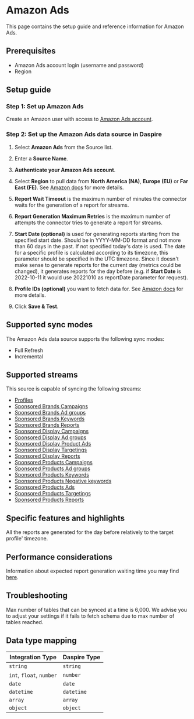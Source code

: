 # Amazon Ads

This page contains the setup guide and reference information for Amazon Ads.

## Prerequisites

* Amazon Ads account login (username and password)
* Region

## Setup guide

### Step 1: Set up Amazon Ads

Create an Amazon user with access to [Amazon Ads account](https://advertising.amazon.com/).

### Step 2: Set up the Amazon Ads data source in Daspire

1. Select **Amazon Ads** from the Source list.

2. Enter a **Source Name**.

3. **Authenticate your Amazon Ads account**.

4. Select **Region** to pull data from **North America (NA)**, **Europe (EU)** or **Far East (FE)**. See [Amazon docs](https://advertising.amazon.com/API/docs/en-us/info/api-overview#api-endpoints) for more details.

5. **Report Wait Timeout** is the maximum number of minutes the connector waits for the generation of a report for streams.

6. **Report Generation Maximum Retries** is the maximum number of attempts the connector tries to generate a report for streams.

7. **Start Date (optional)** is used for generating reports starting from the specified start date. Should be in YYYY-MM-DD format and not more than 60 days in the past. If not specified today's date is used. The date for a specific profile is calculated according to its timezone, this parameter should be specified in the UTC timezone. Since it doesn't make sense to generate reports for the current day (metrics could be changed), it generates reports for the day before (e.g. if **Start Date** is 2022-10-11 it would use 20221010 as reportDate parameter for request).

8. **Profile IDs (optional)** you want to fetch data for. See [Amazon docs](https://advertising.amazon.com/API/docs/en-us/concepts/authorization/profiles) for more details.

9. Click **Save & Test**.

## Supported sync modes

The Amazon Ads data source supports the following sync modes:

* Full Refresh
* Incremental

## Supported streams

This source is capable of syncing the following streams:

* [Profiles](https://advertising.amazon.com/API/docs/en-us/reference/2/profiles#/Profiles)
* [Sponsored Brands Campaigns](https://advertising.amazon.com/API/docs/en-us/sponsored-brands/3-0/openapi#/Campaigns)
* [Sponsored Brands Ad groups](https://advertising.amazon.com/API/docs/en-us/sponsored-brands/3-0/openapi#/Ad%20groups)
* [Sponsored Brands Keywords](https://advertising.amazon.com/API/docs/en-us/sponsored-brands/3-0/openapi#/Keywords)
* [Sponsored Brands Reports](https://advertising.amazon.com/API/docs/en-us/reference/sponsored-brands/2/reports)
* [Sponsored Display Campaigns](https://advertising.amazon.com/API/docs/en-us/sponsored-display/3-0/openapi#/Campaigns)
* [Sponsored Display Ad groups](https://advertising.amazon.com/API/docs/en-us/sponsored-display/3-0/openapi#/Ad%20groups)
* [Sponsored Display Product Ads](https://advertising.amazon.com/API/docs/en-us/sponsored-display/3-0/openapi#/Product%20ads)
* [Sponsored Display Targetings](https://advertising.amazon.com/API/docs/en-us/sponsored-display/3-0/openapi#/Targeting)
* [Sponsored Display Reports](https://advertising.amazon.com/API/docs/en-us/sponsored-display/3-0/openapi#/Reports)
* [Sponsored Products Campaigns](https://advertising.amazon.com/API/docs/en-us/sponsored-products/2-0/openapi#/Campaigns)
* [Sponsored Products Ad groups](https://advertising.amazon.com/API/docs/en-us/sponsored-products/2-0/openapi#/Ad%20groups)
* [Sponsored Products Keywords](https://advertising.amazon.com/API/docs/en-us/sponsored-products/2-0/openapi#/Keywords)
* [Sponsored Products Negative keywords](https://advertising.amazon.com/API/docs/en-us/sponsored-products/2-0/openapi#/Negative%20keywords)
* [Sponsored Products Ads](https://advertising.amazon.com/API/docs/en-us/sponsored-products/2-0/openapi#/Product%20ads)
* [Sponsored Products Targetings](https://advertising.amazon.com/API/docs/en-us/sponsored-products/2-0/openapi#/Product%20targeting)
* [Sponsored Products Reports](https://advertising.amazon.com/API/docs/en-us/sponsored-products/2-0/openapi#/Reports)

## Specific features and highlights

All the reports are generated for the day before relatively to the target profile' timezone.

## Performance considerations

Information about expected report generation waiting time you may find [here](https://advertising.amazon.com/API/docs/en-us/get-started/developer-notes).

## Troubleshooting

Max number of tables that can be synced at a time is 6,000. We advise you to adjust your settings if it fails to fetch schema due to max number of tables reached.

## Data type mapping

| Integration Type | Daspire Type |
| --- | --- |
| `string` | `string` |
| `int`, `float`, `number` | `number` |
| `date` | `date` |
| `datetime` | `datetime` |
| `array` | `array` |
| `object` | `object` |